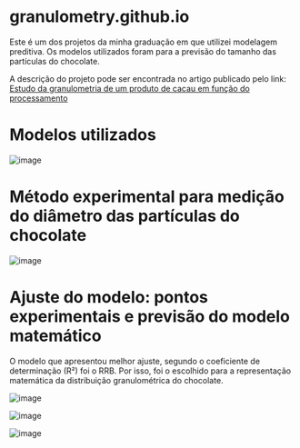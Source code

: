 # granulometry.github.io
Este é um dos projetos da minha graduação em que utilizei modelagem preditiva. Os modelos utilizados foram para a previsão do tamanho das partículas do chocolate.

A descrição do projeto pode ser encontrada no artigo publicado pelo link: [Estudo da granulometria de um produto de cacau em função do processamento](https://proceedings.science/cobeq/cobeq-2016/papers/estudo-da-granulometria-de-um-produto-de-cacau-em-funcao-do-processamento)

# Modelos utilizados

![image](https://user-images.githubusercontent.com/81119854/124678543-1f371c00-de99-11eb-9f38-9d9f1473e5bb.png)

# Método experimental para medição do diâmetro das partículas do chocolate

![image](https://user-images.githubusercontent.com/81119854/124678605-3f66db00-de99-11eb-8783-a862a18dc62d.png)

# Ajuste do modelo: pontos experimentais e previsão do modelo matemático

O modelo que apresentou melhor ajuste, segundo o coeficiente de determinação (R²) foi o RRB. Por isso, foi o escolhido para a representação matemática da distribuição granulométrica do chocolate. 

![image](https://user-images.githubusercontent.com/81119854/124678774-9a98cd80-de99-11eb-9da5-4fa9f62d8f46.png)

![image](https://user-images.githubusercontent.com/81119854/124678812-af756100-de99-11eb-8d67-af809437e988.png)

![image](https://user-images.githubusercontent.com/81119854/124678710-79d07800-de99-11eb-9dd1-674e12ecf0e1.png)
